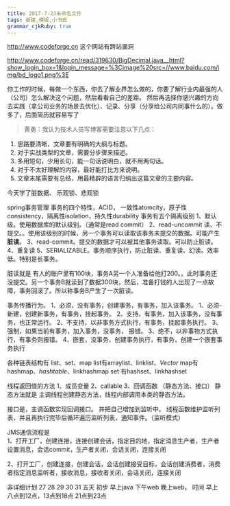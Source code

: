 ```yaml
---
title: 2017-7-23未命名文件 
tags: 新建,模板,小书匠
grammar_cjkRuby: true
---
```



http://www.codeforge.cn 这个网站有跨站漏洞

http://www.codeforge.cn/read/319630/BigDecimal.java__html?show_login_box=1&login_message=%3Cimage%20src=//www.baidu.com/img/bd_logo1.png%3E


你工作的时候，每做一个东西，你去了解业界怎么做的，你要了解行业内最强的人（公司）怎么解决这个问题，然后看看自己的差距。
然后再选择你感兴趣的方向去实践（拿公司业务的场景去优化）、记录、分享（分享给公司内同事什么的）。做多了，后面简历就容易写了


>黄勇：我认为技术人员写博客需要注意以下几点：
 1. 思路要清晰，文章要有明确的大纲与标题。
 2. 对于实战类型的文章，需要分步骤来描述。 
 3. 多用短句，少用长句，能一句话说明白，就不用两句话。
 4. 对于不太好理解的内容，最好能打比方来说明。 
 5. 文章末尾需要有总结，用最精辟的语言归纳出这篇文章的主要内容。  

今天学了脏数据、
乐观锁、悲观锁

spring事务管理  事务的四个特性，ACID，
一致性atomcity，原子性consistency，隔离性isolation，持久性durability
事务有五个隔离级别
1、默认级。使用数据库的默认级别。（通常是read commit）
2、read-uncommit 读、不提交。。使用该级别的时候，另一个事务可以读取该事务未提交的数据。可能产生**脏读**。
3、read-commit。提交的数据才可以被其他事务读取。可以防止脏读。
4、重复读
5、SERIALIZABLE。事务顺序执行，防止脏读、重复读、幻读。效率低。特别是长事务。

脏读就是 有人的账户里有100块，事务A另一个人准备给他打200。。此时事务还没提交。另一个事务B就读到了数据300块，然后，准备打钱的人出现了一点故障，事务回滚了。所以称事务B产生了一次脏读。

事务传播行为。
1、必须，没有事务，创建事务，有事务，加入该事务。
1、必须-新建，创建新事务，有事务，挂起事务。
2、支持，有事务，加入该事务，没有事务，也正常运行。
2、不支持，以非事务方式执行，有事务，挂起事务执行。
3、强制，如果当前有事务，加入事务，没事务， 报错。
3、绝不，以非事物方式执行，有事务则报错。
4、嵌套，没事务，创建事务执行，有事务，创建一个嵌套事务执行


各种链表结构有 list、set、map
list有arraylist、linklist、*Vector*
map有hashmap、*hashtable*、linkhashmap
set 有hashset、linkhashset


线程返回值的方法
1、成员变量 
2、callable
3、回调函数  （静态方法、接口）
静态方法就是 主调线程创建静态方法，线程内部调用本类的静态方法。

接口是，主调函数实现回调接口。
并把自己增加到监听中。
线程函数维护监听列表，并且再执行完毕后循环遍历监听列表，通知事件。（监听模式）

JMS通信流程是  
1、打开工厂，创建连接，连接创建会话，指定目的地，指定消息生产者，生产者设置消息，会话commit，生产者关闭，会话关闭，连接关闭

2、打开工厂，创建连接，创建会话，会话创建接受目标，会话创建消费者，消费者指定消息监听者，接收消息，接收者关闭，会话关闭，连接关闭


非详细计划
27  28 29 30 31   五天
初步 早上java 下午web 晚上web。
时间 早上八点到12点，13点到18点 21点到23点